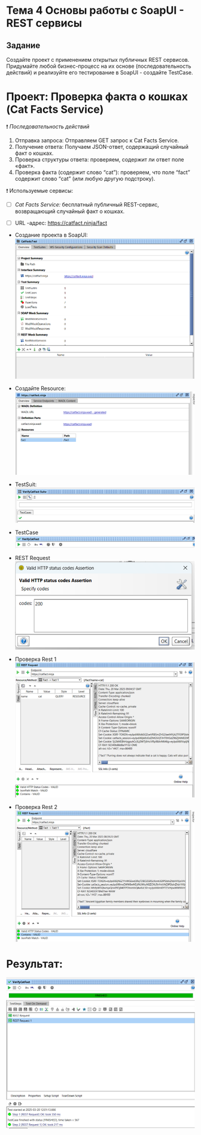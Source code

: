 # Тема 4 Основы работы с SoapUI - REST сервисы

## Задание 
Создайте проект с применением открытых публичных REST сервисов. Придумайте любой бизнес-процесс на их основе (последовательность действий) и реализуйте его тестирование в SoapUI - создайте TestCase.

# Проект: Проверка факта о кошках (Cat Facts Service)

:heavy_exclamation_mark: _Последовательность действий_

1. Отправка запроса: Отправляем GET запрос к Cat Facts Service.
2. Получение ответа: Получаем JSON-ответ, содержащий случайный факт о кошках.
3. Проверка структуры ответа: проверяем, содержит ли ответ поле «факт».
4. Проверка факта (содержит слово “cat”): проверяем, что поле “fact” содержит слово “cat” (или любую другую подстроку).

:heavy_exclamation_mark: Используемые сервисы:
- [ ] _Cat Facts Service:_ бесплатный публичный REST-сервис, возвращающий случайный факт о кошках.
- [ ] URL -адрес: https://catfact.ninja/fact


+ Создание проекта в SoapUI: 
![создание](https://github.com/BlohinaValeria/Computer-workshop-IVT/blob/main/SOAP_SERVER/REST/название%20и%20создание.png)

+ Создайте Resource:
![resource](https://github.com/BlohinaValeria/Computer-workshop-IVT/blob/main/SOAP_SERVER/REST/url.png)

+ TestSuit:
![suit](https://github.com/BlohinaValeria/Computer-workshop-IVT/blob/main/SOAP_SERVER/REST/test%20suite.png)

+ TestCase
![case](https://github.com/BlohinaValeria/Computer-workshop-IVT/blob/main/SOAP_SERVER/REST/test%20case.png)

+ REST Request 
![restrequest](https://github.com/BlohinaValeria/Computer-workshop-IVT/blob/main/SOAP_SERVER/REST/rest%20request.png)

+ Проверка Rest 1
![проверка](https://github.com/BlohinaValeria/Computer-workshop-IVT/blob/main/SOAP_SERVER/REST/проверка_json_ответ.png)

+ Проверка Rest 2
![проверка2](https://github.com/BlohinaValeria/Computer-workshop-IVT/blob/main/SOAP_SERVER/REST/проверка_2_шаг.png)

# Результат: 
![итог](https://github.com/BlohinaValeria/Computer-workshop-IVT/blob/main/SOAP_SERVER/REST/итог.png)
